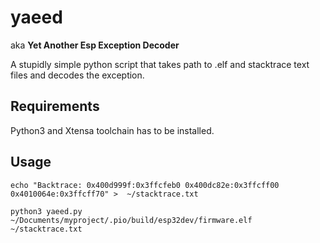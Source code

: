 # yaeed
aka **Yet Another Esp Exception Decoder**

A stupidly simple python script that takes path to .elf and stacktrace text files and decodes the exception.

## Requirements

Python3 and Xtensa toolchain has to be installed.

## Usage

```
echo "Backtrace: 0x400d999f:0x3ffcfeb0 0x400dc82e:0x3ffcff00 0x4010064e:0x3ffcff70" >  ~/stacktrace.txt

python3 yaeed.py ~/Documents/myproject/.pio/build/esp32dev/firmware.elf  ~/stacktrace.txt
```
